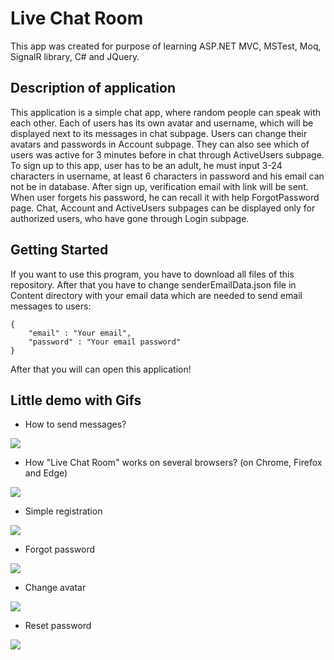 # Live Chat Room
This app was created for purpose of learning ASP.NET MVC, MSTest, Moq, SignalR library, C# and JQuery.

## Description of application
This application is a simple chat app, where random people can speak with each other. Each of users has its own avatar and username, which will be displayed next to its messages in chat subpage. Users can change their avatars and passwords in Account subpage. They can also see which of users was active for 3 minutes before in chat through ActiveUsers subpage. To sign up to this app, user has to be an adult, he must input 3-24 characters in username, at least 6 characters in password and his email can not be in database. After sign up, verification email with link will be sent. When user forgets his password, he can recall it with help ForgotPassword page. Chat, Account and ActiveUsers subpages can be displayed only for authorized users, who have gone through Login subpage.

## Getting Started

If you want to use this program, you have to download all files of this repository.
After that you have to change senderEmailData.json file in Content directory with your email data which are needed to send email messages to users:

```
{
	"email" : "Your email",
	"password" : "Your email password"
}
```

After that you will can open this application!

## Little demo with Gifs

- How to send messages?
<img src="https://i.imgur.com/fPR28J2.gif">

- How "Live Chat Room" works on several browsers? (on Chrome, Firefox and Edge)
<img src="https://i.imgur.com/PWjJs1K.gif">

- Simple registration
<img src="https://i.imgur.com/3Q2oHsX.gif">

- Forgot password
<img src="https://i.imgur.com/8uJoZU1.gif">

- Change avatar
<img src="https://i.imgur.com/GF3ExWp.gif">

- Reset password
<img src="https://i.imgur.com/ny0r1rn.gif">

